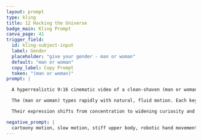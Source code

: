 ```yaml
---
layout: prompt
type: kling
title: 12 Hacking the Universe
badge_main: Kling Prompt
canva_page: 41
trigger_field:
  id: kling-subject-input
  label: Gender
  placeholder: "give your gender - man or woman"
  default: "man or woman"
  copy_label: Copy Prompt
  token: "(man or woman)"
prompt: |

  A hyperrealistic 9:16 cinematic video of a clean-shaven (man or woman) kneeling on a mossy rainforest log, wearing a plain dark blue T-shirt. A glowing neon-violet keyboard rests on the bark ahead of them, humming with alien circuitry.

  The (man or woman) types rapidly with natural, fluid motion. Each keystroke sends subtle pulses of light across the keys, reacting like sentient technology. In sync with their rhythm, a vertical column of radiant translucent symbols rises from the keyboard, hovering mid-air and orbiting in layered geometries that reorganize into a rotating structure.

  Their expression shifts from concentration to widening curiosity and excitement as eyes track the evolving projection. A final decisive keystroke triggers an elegant expansion: the symbols merge into a sharply detailed holographic map of an alien star system, rotating gently in front of them. The camera pulls back with grounded handheld motion to reveal their amazed reaction and the luminous display suspended in the misty forest.

negative_prompt: |
  cartoony motion, slow motion, stiff upper body, robotic hand movement, jitter, low detail projection, flat visual effects, synthetic animation look, static typing motion, unrealistic lighting, blank facial expression
---
```

